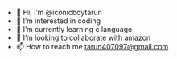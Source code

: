 - 👋 Hi, I’m @iconicboytarun
- 👀 I’m interested in coding
- 🌱 I’m currently learning c language
- 💞️ I’m looking to collaborate with amazon
- 📫 How to reach me tarun407097@gmail.com

<!---
iconicboytarun/iconicboytarun is a ✨ special ✨ repository because its `README.md` (this file) appears on your GitHub profile.
You can click the Preview link to take a look at your changes.
--->

